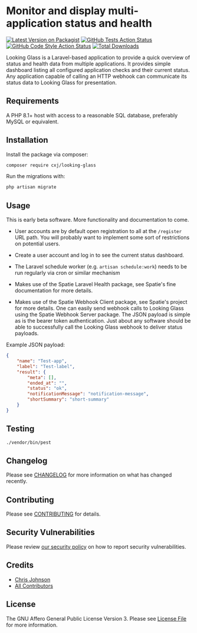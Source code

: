 # Monitor and display multi-application status and health

[![Latest Version on Packagist](https://img.shields.io/packagist/v/cxj/looking-glass.svg?style=flat-square)](https://packagist.org/packages/cxj/looking-glass)
[![GitHub Tests Action Status](https://img.shields.io/github/actions/workflow/status/cxj/looking-glass/run-tests.yml?branch=main&label=tests&style=flat-square)](https://github.com/cxj/looking-glass/actions?query=workflow%3Arun-tests+branch%3Amain)
[![GitHub Code Style Action Status](https://img.shields.io/github/actions/workflow/status/cxj/looking-glass/fix-php-code-style-issues.yml?branch=main&label=code%20style&style=flat-square)](https://github.com/cxj/looking-glass/actions?query=workflow%3A"Fix+PHP+code+style+issues"+branch%3Amain)
[![Total Downloads](https://img.shields.io/packagist/dt/cxj/looking-glass.svg?style=flat-square)](https://packagist.org/packages/cxj/looking-glass)

Looking Glass is a Laravel-based application to provide a quick overview of
status and health data from multiple applications. It provides simple dashboard
listing all configured application checks and their current status. Any
application capable of calling an HTTP webhook can communicate its status
data to Looking Glass for presentation.

## Requirements

A PHP 8.1+ host with access to a reasonable SQL database, preferably MySQL or equivalent.

## Installation

Install the package via composer:

```bash
composer require cxj/looking-glass
```

Run the migrations with:

```bash
php artisan migrate
```

## Usage

This is early beta software.  More functionality and documentation to come.

* User accounts are by default open registration to all at the `/register` URL path.  You will probably want to
implement some sort of restrictions on potential users.
* Create a user account and log in to see the current status dashboard.
* The Laravel schedule worker (e.g. `artisan schedule:work`) needs to be run regularly via cron or similar mechanism

* Makes use of the Spatie Laravel Health package, see Spatie's fine documentation for more details.
* Makes use of the Spatie Webhook Client package, see Spatie's project for more details.  One can easily send webhook
calls to Looking Glass using the Spatie Webhook Server package.  The JSON payload is simple as is the bearer token
authentication.  Just about any software should be able to successfully call the Looking Glass webhook to deliver
status payloads.

Example JSON payload:
```json
{
	"name": "Test-app",
	"label": "Test-label",
	"result": {
		"meta": [],
		"ended_at": "",
		"status": "ok",
		"notificationMessage": "notification-message",
		"shortSummary": "short-summary"
	}
}
```


## Testing

```bash
./vendor/bin/pest
```

## Changelog

Please see [CHANGELOG](CHANGELOG.md) for more information on what has changed
recently.

## Contributing

Please see [CONTRIBUTING](CONTRIBUTING.md) for details.

## Security Vulnerabilities

Please review [our security policy](../../security/policy) on how to report
security vulnerabilities.

## Credits

- [Chris Johnson](https://github.com/cxj)
- [All Contributors](../../contributors)

## License

The GNU Affero General Public License Version 3. Please see
[License File](LICENSE.md) for more information.
